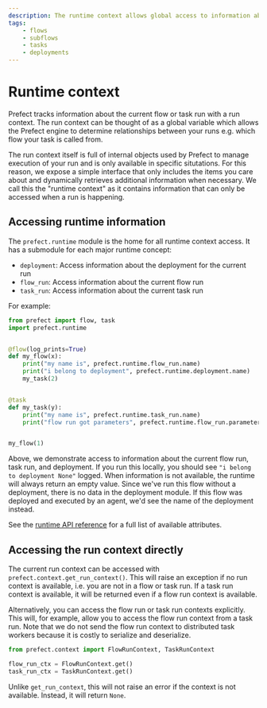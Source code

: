 ```yaml
---
description: The runtime context allows global access to information about the current run.
tags:
    - flows
    - subflows
    - tasks
    - deployments
---
```



# Runtime context

Prefect tracks information about the current flow or task run with a run context. The run context can be thought of as a global variable which allows the Prefect engine to determine relationships between your runs e.g. which flow your task is called from.

The run context itself is full of internal objects used by Prefect to manage execution of your run and is only available in specific situtations. For this reason, we expose a simple interface that only includes the items you care about and dynamically retrieves additional information when necessary. We call this the "runtime context" as it contains information that can only be accessed when a run is happening.

## Accessing runtime information

The `prefect.runtime` module is the home for all runtime context access. It has a submodule for each major runtime concept:

- `deployment`: Access information about the deployment for the current run
- `flow_run`: Access information about the current flow run
- `task_run`: Access information about the current task run


For example:

```python
from prefect import flow, task
import prefect.runtime


@flow(log_prints=True)
def my_flow(x):
    print("my name is", prefect.runtime.flow_run.name)
    print("i belong to deployment", prefect.runtime.deployment.name)
    my_task(2)


@task
def my_task(y):
    print("my name is", prefect.runtime.task_run.name)
    print("flow run got parameters", prefect.runtime.flow_run.parameters)


my_flow(1)
```

Above, we demonstrate access to information about the current flow run, task run, and deployment. If you run this locally, you should see `"i belong to deployment None"` logged. When information is not available, the runtime will always return an empty value. Since we've run this flow without a deployment, there is no data in the deployment module. If this flow was deployed and executed by an agent, we'd see the name of the deployment instead.

See the [runtime API reference](/api-ref/prefect/runtime/) for a full list of available attributes.

## Accessing the run context directly

The current run context can be accessed with `prefect.context.get_run_context()`. This will raise an exception if no run context is available, i.e. you are not in a flow or task run. If a task run context is available, it will be returned even if a flow run context is available.

Alternatively, you can access the flow run or task run contexts explicitly. This will, for example, allow you to access the flow run context from a task run. Note that we do not send the flow run context to distributed task workers because it is costly to serialize and deserialize.

```python
from prefect.context import FlowRunContext, TaskRunContext

flow_run_ctx = FlowRunContext.get()
task_run_ctx = TaskRunContext.get()
```

Unlike `get_run_context`, this will not raise an error if the context is not available. Instead, it will return `None`.
